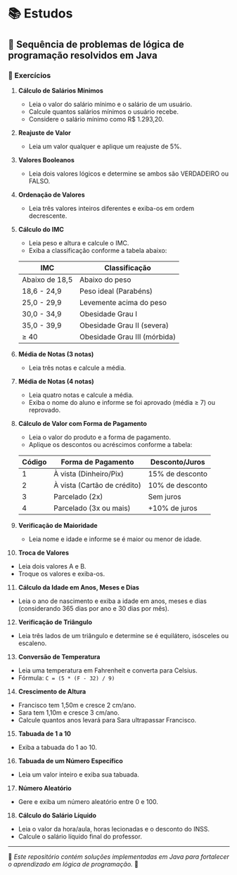 # 📚 Estudos

## 🚀 Sequência de problemas de lógica de programação resolvidos em Java

### 📌 Exercícios

1. **Cálculo de Salários Mínimos**
   - Leia o valor do salário mínimo e o salário de um usuário.
   - Calcule quantos salários mínimos o usuário recebe.
   - Considere o salário mínimo como R$ 1.293,20.

2. **Reajuste de Valor**
   - Leia um valor qualquer e aplique um reajuste de 5%.

3. **Valores Booleanos**
   - Leia dois valores lógicos e determine se ambos são VERDADEIRO ou FALSO.

4. **Ordenação de Valores**
   - Leia três valores inteiros diferentes e exiba-os em ordem decrescente.

5. **Cálculo do IMC**
   - Leia peso e altura e calcule o IMC.
   - Exiba a classificação conforme a tabela abaixo:

   | IMC              | Classificação |
   |------------------|------------------|
   | Abaixo de 18,5  | Abaixo do peso |
   | 18,6 - 24,9     | Peso ideal (Parabéns) |
   | 25,0 - 29,9     | Levemente acima do peso |
   | 30,0 - 34,9     | Obesidade Grau I |
   | 35,0 - 39,9     | Obesidade Grau II (severa) |
   | ≥ 40          | Obesidade Grau III (mórbida) |

6. **Média de Notas (3 notas)**
   - Leia três notas e calcule a média.

7. **Média de Notas (4 notas)**
   - Leia quatro notas e calcule a média.
   - Exiba o nome do aluno e informe se foi aprovado (média ≥ 7) ou reprovado.

8. **Cálculo de Valor com Forma de Pagamento**
   - Leia o valor do produto e a forma de pagamento.
   - Aplique os descontos ou acréscimos conforme a tabela:

   | Código | Forma de Pagamento | Desconto/Juros |
   |--------|--------------------|----------------|
   | 1      | À vista (Dinheiro/Pix) | 15% de desconto |
   | 2      | À vista (Cartão de crédito) | 10% de desconto |
   | 3      | Parcelado (2x) | Sem juros |
   | 4      | Parcelado (3x ou mais) | +10% de juros |

9. **Verificação de Maioridade**
   - Leia nome e idade e informe se é maior ou menor de idade.

10. **Troca de Valores**
   - Leia dois valores A e B.
   - Troque os valores e exiba-os.

11. **Cálculo da Idade em Anos, Meses e Dias**
   - Leia o ano de nascimento e exiba a idade em anos, meses e dias (considerando 365 dias por ano e 30 dias por mês).

12. **Verificação de Triângulo**
   - Leia três lados de um triângulo e determine se é equilátero, isósceles ou escaleno.

13. **Conversão de Temperatura**
   - Leia uma temperatura em Fahrenheit e converta para Celsius.
   - Fórmula: `C = (5 * (F - 32) / 9)`

14. **Crescimento de Altura**
   - Francisco tem 1,50m e cresce 2 cm/ano.
   - Sara tem 1,10m e cresce 3 cm/ano.
   - Calcule quantos anos levará para Sara ultrapassar Francisco.

15. **Tabuada de 1 a 10**
   - Exiba a tabuada do 1 ao 10.

16. **Tabuada de um Número Específico**
   - Leia um valor inteiro e exiba sua tabuada.

17. **Número Aleatório**
   - Gere e exiba um número aleatório entre 0 e 100.

18. **Cálculo do Salário Líquido**
   - Leia o valor da hora/aula, horas lecionadas e o desconto do INSS.
   - Calcule o salário líquido final do professor.

---
📌 _Este repositório contém soluções implementadas em Java para fortalecer o aprendizado em lógica de programação._ 🚀

